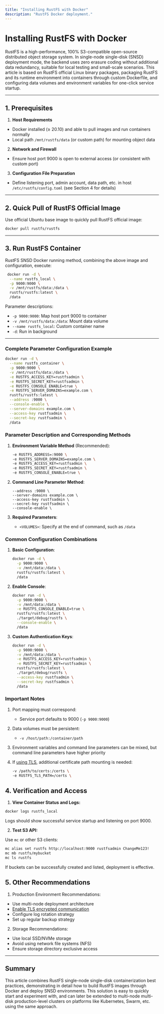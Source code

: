 ```yaml
---
title: "Installing RustFS with Docker"
description: "RustFS Docker deployment."
---
```


# Installing RustFS with Docker

RustFS is a high-performance, 100% S3-compatible open-source distributed object storage system. In single-node single-disk (SNSD) deployment mode, the backend uses zero erasure coding without additional data redundancy, suitable for local testing and small-scale scenarios.
This article is based on RustFS official Linux binary packages, packaging RustFS and its runtime environment into containers through custom Dockerfile, and configuring data volumes and environment variables for one-click service startup.

---

## 1. Prerequisites

1. **Host Requirements**

 * Docker installed (≥ 20.10) and able to pull images and run containers normally
 * Local path `/mnt/rustfs/data` (or custom path) for mounting object data
2. **Network and Firewall**

 * Ensure host port 9000 is open to external access (or consistent with custom port)
3. **Configuration File Preparation**

 * Define listening port, admin account, data path, etc. in host `/etc/rustfs/config.toml` (see Section 4 for details)

---

## 2. Quick Pull of RustFS Official Image

Use official Ubuntu base image to quickly pull RustFS official image:

```bash
docker pull rustfs/rustfs
```

---



## 3. Run RustFS Container

RustFS SNSD Docker running method, combining the above image and configuration, execute:

```bash
 docker run -d \
  --name rustfs_local \
  -p 9000:9000 \
  -v /mnt/rustfs/data:/data \
  rustfs/rustfs:latest \
  /data
```

Parameter descriptions:

* `-p 9000:9000`: Map host port 9000 to container
* `-v /mnt/rustfs/data:/data`: Mount data volume
* `--name rustfs_local`: Custom container name
* `-d`: Run in background

---

### Complete Parameter Configuration Example

```bash
docker run -d \
  --name rustfs_container \
  -p 9000:9000 \
  -v /mnt/rustfs/data:/data \
  -e RUSTFS_ACCESS_KEY=rustfsadmin \
  -e RUSTFS_SECRET_KEY=rustfsadmin \
  -e RUSTFS_CONSOLE_ENABLE=true \
  -e RUSTFS_SERVER_DOMAINS=example.com \
  rustfs/rustfs:latest \
  --address :9000 \
  --console-enable \
  --server-domains example.com \
  --access-key rustfsadmin \
  --secret-key rustfsadmin \
  /data
```

### Parameter Description and Corresponding Methods

1. **Environment Variable Method** (Recommended):
   ```bash
   -e RUSTFS_ADDRESS=:9000 \
   -e RUSTFS_SERVER_DOMAINS=example.com \
   -e RUSTFS_ACCESS_KEY=rustfsadmin \
   -e RUSTFS_SECRET_KEY=rustfsadmin \
   -e RUSTFS_CONSOLE_ENABLE=true \
   ```

2. **Command Line Parameter Method**:
   ```
   --address :9000 \
   --server-domains example.com \
   --access-key rustfsadmin \
   --secret-key rustfsadmin \
   --console-enable \
   ```

3. **Required Parameters**:
    - `<VOLUMES>`: Specify at the end of command, such as `/data`

### Common Configuration Combinations

1. **Basic Configuration**:
   ```bash
   docker run -d \
     -p 9000:9000 \
     -v /mnt/data:/data \
     rustfs/rustfs:latest \
     /data
   ```

2. **Enable Console**:
   ```bash
   docker run -d \
     -p 9000:9000 \
     -v /mnt/data:/data \
     -e RUSTFS_CONSOLE_ENABLE=true \
     rustfs/rustfs:latest \
     ./target/debug/rustfs \
     --console-enable \
     /data
   ```

3. **Custom Authentication Keys**:
   ```bash
   docker run -d \
     -p 9000:9000 \
     -v /mnt/data:/data \
     -e RUSTFS_ACCESS_KEY=rustfsadmin \
     -e RUSTFS_SECRET_KEY=rustfsadmin \
     rustfs/rustfs:latest \
     ./target/debug/rustfs \
     --access-key rustfsadmin \
     --secret-key rustfsadmin \
     /data
   ```

### Important Notes

1. Port mapping must correspond:
    - Service port defaults to 9000 (`-p 9000:9000`)

2. Data volumes must be persistent:
    - `-v /host/path:/container/path`

3. Environment variables and command line parameters can be mixed, but command line parameters have higher priority

4. If [using TLS](../../integration/tls-configured.md), additional certificate path mounting is needed:

   ```bash
   -v /path/to/certs:/certs \
   -e RUSTFS_TLS_PATH=/certs \
   ```

## 4. Verification and Access

1. **View Container Status and Logs:**

 ```bash
 docker logs rustfs_local
 ```

 Logs should show successful service startup and listening on port 9000.

2. **Test S3 API:**

 Use `mc` or other S3 clients:

 ```bash
 mc alias set rustfs http://localhost:9000 rustfsadmin ChangeMe123!
 mc mb rustfs/mybucket
 mc ls rustfs
 ```

 If buckets can be successfully created and listed, deployment is effective.

## 5. Other Recommendations

1. Production Environment Recommendations:
- Use multi-node deployment architecture
- [Enable TLS encrypted communication](../../integration/tls-configured.md)
- Configure log rotation strategy
- Set up regular backup strategy

2. Storage Recommendations:
- Use local SSD/NVMe storage
- Avoid using network file systems (NFS)
- Ensure storage directory exclusive access

---

## Summary

This article combines RustFS single-node single-disk containerization best practices, demonstrating in detail how to build RustFS images through Docker and deploy SNSD environments.
This solution is easy to quickly start and experiment with, and can later be extended to multi-node multi-disk production-level clusters on platforms like Kubernetes, Swarm, etc. using the same approach.
